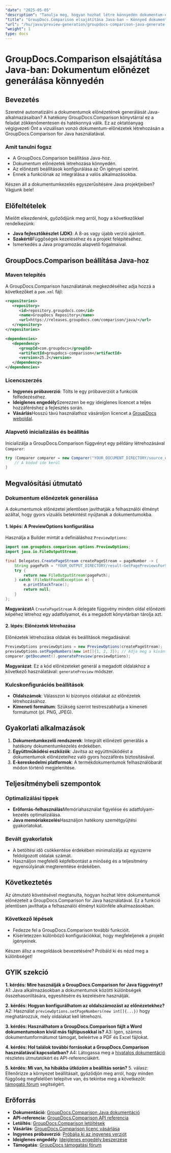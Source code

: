 ```yaml
---
"date": "2025-05-05"
"description": "Tanulja meg, hogyan hozhat létre könnyedén dokumentum-előnézeteket a GroupDocs.Comparison for Java segítségével. Fokozza alkalmazása felhasználói élményét."
"title": "GroupDocs.Comparison elsajátítása Java-ban – Könnyed dokumentum előnézet generálás"
"url": "/hu/java/preview-generation/groupdocs-comparison-java-generate-previews/"
"weight": 1
type: docs
---
```

# GroupDocs.Comparison elsajátítása Java-ban: Dokumentum előnézet generálása könnyedén

## Bevezetés

Szeretné automatizálni a dokumentumok előnézetének generálását Java-alkalmazásaiban? A hatékony GroupDocs.Comparison könyvtárral ez a feladat zökkenőmentesen és hatékonnyá válik. Ez az oktatóanyag végigvezeti Önt a vizuálisan vonzó dokumentum-előnézetek létrehozásán a GroupDocs.Comparison for Java használatával.

### Amit tanulni fogsz
- A GroupDocs.Comparison beállítása Java-hoz.
- Dokumentum előnézetek létrehozása könnyedén.
- Az előnézeti beállítások konfigurálása az Ön igényei szerint.
- Ennek a funkciónak az integrálása a valós alkalmazásokba.

Készen áll a dokumentumkezelés egyszerűsítésére Java projektjeiben? Vágjunk bele!

## Előfeltételek

Mielőtt elkezdenénk, győződjünk meg arról, hogy a következőkkel rendelkezünk:

- **Java fejlesztőkészlet (JDK)**: A 8-as vagy újabb verzió ajánlott.
- **Szakértő**Függőségek kezeléséhez és a projekt felépítéséhez.
- Ismerkedés a Java programozás alapvető fogalmaival.

## GroupDocs.Comparison beállítása Java-hoz

### Maven telepítés

A GroupDocs.Comparison használatának megkezdéséhez adja hozzá a következőket a `pom.xml` fájl:

```xml
<repositories>
   <repository>
      <id>repository.groupdocs.com</id>
      <name>GroupDocs Repository</name>
      <url>https://releases.groupdocs.com/comparison/java/</url>
   </repository>
</repositories>

<dependencies>
   <dependency>
      <groupId>com.groupdocs</groupId>
      <artifactId>groupdocs-comparison</artifactId>
      <version>25.2</version>
   </dependency>
</dependencies>
```

### Licencszerzés

- **Ingyenes próbaverzió**: Tölts le egy próbaverziót a funkciók felfedezéséhez.
- **Ideiglenes engedély**Szerezzen be egy ideiglenes licencet a teljes hozzáféréshez a fejlesztés során.
- **Vásárlás**Hosszú távú használathoz vásároljon licencet a [GroupDocs weboldal](https://purchase.groupdocs.com/buy).

### Alapvető inicializálás és beállítás

Inicializálja a GroupDocs.Comparison függvényt egy példány létrehozásával `Comparer`:

```java
try (Comparer comparer = new Comparer("YOUR_DOCUMENT_DIRECTORY/source_document.docx")) {
    // A kódod ide kerül
}
```

## Megvalósítási útmutató

### Dokumentum előnézetek generálása

A dokumentumok előnézetei jelentősen javíthatják a felhasználói élményt azáltal, hogy gyors vizuális betekintést nyújtanak a dokumentumokba.

#### 1. lépés: A PreviewOptions konfigurálása

Használja a Builder mintát a definiáláshoz `PreviewOptions`:

```java
import com.groupdocs.comparison.options.PreviewOptions;
import java.io.FileOutputStream;

final Delegates.CreatePageStream createPageStream = pageNumber -> {
    String pagePath = "YOUR_OUTPUT_DIRECTORY/result-GetPagePreviewsForSourceDocument_" + pageNumber + ".png";
    try {
        return new FileOutputStream(pagePath);
    } catch (FileNotFoundException e) {
        e.printStackTrace();
        return null;
    }
};
```

**Magyarázat**A `CreatePageStream` A delegate függvény minden oldal előnézeti képéhez létrehoz egy adatfolyamot, és a megadott könyvtárban tárolja azt.

#### 2. lépés: Előnézetek létrehozása

Előnézetek létrehozása oldalak és beállítások megadásával:

```java
PreviewOptions previewOptions = new PreviewOptions(createPageStream);
previewOptions.setPageNumbers(new int[]{1, 2, 3}); // Adja meg a kívánt oldalakat
comparer.getDocument().generatePreview(previewOptions);
```

**Magyarázat**: Ez a kód előnézeteket generál a megadott oldalakhoz a következő használatával: `generatePreview` módszer.

### Kulcskonfigurációs beállítások

- **Oldalszámok**: Válasszon ki bizonyos oldalakat az előnézetek létrehozásához.
- **Kimeneti formátum**: Szükség szerint testreszabhatja a kimeneti formátumot (pl. PNG, JPEG).

## Gyakorlati alkalmazások

1. **Dokumentumkezelő rendszerek**: Integrált előnézeti generálás a hatékony dokumentumkezelés érdekében.
2. **Együttműködési eszközök**: Javítsa az együttműködést a dokumentumok előnézeteihez való gyors hozzáférés biztosításával.
3. **E-kereskedelmi platformok**: A termékdokumentumok felhasználóbarát módon történő megjelenítése.

## Teljesítménybeli szempontok

### Optimalizálási tippek
- **Erőforrás-felhasználás**Memóriahasználat figyelése és adatfolyam-kezelés optimalizálása.
- **Java memóriakezelés**Használjon hatékony szemétgyűjtési gyakorlatokat.

### Bevált gyakorlatok
- A betöltési idő csökkentése érdekében minimalizálja az egyszerre feldolgozott oldalak számát.
- Használjon megfelelő képfelbontást a minőség és a teljesítmény egyensúlyának megteremtése érdekében.

## Következtetés

Az útmutató követésével megtanulta, hogyan hozhat létre dokumentumok előnézeteit a GroupDocs.Comparison for Java használatával. Ez a funkció jelentősen javíthatja a felhasználói élményt különféle alkalmazásokban. 

### Következő lépések
- Fedezze fel a GroupDocs.Comparison további funkcióit.
- Kísérletezzen különböző konfigurációkkal, hogy megfeleljenek a projekt igényeinek.

Készen állsz a megoldások bevezetésére? Próbáld ki és nézd meg a különbséget!

## GYIK szekció

**1. kérdés: Mire használják a GroupDocs.Comparison for Java függvényt?**
A1: Java alkalmazásokban a dokumentumok közötti különbségek összehasonlítására, egyesítésére és kezelésére használják.

**2. kérdés: Hogyan konfigurálhatom az oldalszámozást az előnézetekhez?**
A2: Használat `previewOptions.setPageNumbers(new int[]{...})` hogy meghatározzuk, mely oldalakat kell létrehozni.

**3. kérdés: Használhatom a GroupDocs.Comparison fájlt a Word dokumentumokon kívül más fájltípusokkal is?**
A3: Igen, számos dokumentumformátumot támogat, beleértve a PDF és Excel fájlokat.

**4. kérdés: Hol találok további forrásokat a GroupDocs.Comparison használatával kapcsolatban?**
A4: Látogassa meg a [hivatalos dokumentáció](https://docs.groupdocs.com/comparison/java/) részletes útmutatókért és API-referenciákért.

**5. kérdés: Mi van, ha hibákba ütközöm a beállítás során?**
5. válasz: Ellenőrizze a környezet beállításait, győződjön meg arról, hogy minden függőség megfelelően telepítve van, és tekintse meg a következőt: [támogató fórum](https://forum.groupdocs.com/c/comparison) segítségért.

## Erőforrás

- **Dokumentáció**: [GroupDocs.Comparison Java dokumentáció](https://docs.groupdocs.com/comparison/java/)
- **API-referencia**: [GroupDocs.Comparison API referencia](https://reference.groupdocs.com/comparison/java/)
- **Letöltés**: [GroupDocs.Comparison letöltések](https://releases.groupdocs.com/comparison/java/)
- **Vásárlás**: [GroupDocs.Comparison licenc vásárlása](https://purchase.groupdocs.com/buy)
- **Ingyenes próbaverzió**: [Próbálja ki az ingyenes verziót](https://releases.groupdocs.com/comparison/java/)
- **Ideiglenes engedély**: [Ideiglenes engedély beszerzése](https://purchase.groupdocs.com/temporary-license/)
- **Támogatás**: [GroupDocs támogatási fórum](https://forum.groupdocs.com/c/comparison)
